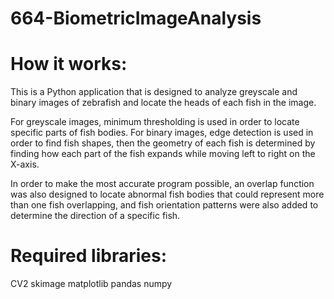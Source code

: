 # 664-BiometricImageAnalysis

# How it works:
This is a Python application that is designed to analyze greyscale and binary images of zebrafish and locate the heads of each fish in the image. 

For greyscale images, minimum thresholding is used in order to locate specific parts of fish bodies. For binary images, edge detection is used in order to find fish shapes, then the geometry of each fish is determined by finding how each part of the fish expands while moving left to right on the X-axis. 

In order to make the most accurate program possible, an overlap function was also designed to locate abnormal fish bodies that could represent more than one fish overlapping, and fish orientation patterns were also added to determine the direction of a specific fish. 

# Required libraries: 
CV2
skimage
matplotlib
pandas
numpy
